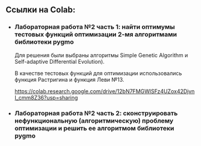## Ссылки на Colab:

* ### Лабораторная работа №2 часть 1: найти оптимумы тестовых функций оптимизации 2-мя алгоритмами библиотеки pygmo

    Для решения были выбраны алгоритмы Simple Genetic Algorithm и Self-adaptive Differential Evolution).
    
    В качестве тестовых функций для оптимизации использовались функция Растригина и функция Леви №13.

    https://colab.research.google.com/drive/12bN7FMGWlSFz4UZox42DjvnI_cmm8Z36?usp=sharing

* ### Лабораторная работа №2 часть 2: сконструировать нефункциональную (алгоритмическую) проблему оптимизации и решить ее алгоритмом библиотеки pygmo

